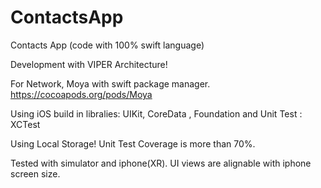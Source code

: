 # ContactsApp
Contacts App (code with 100% swift language)


Development with VIPER Architecture!

For Network, Moya with swift package manager.
https://cocoapods.org/pods/Moya

Using iOS build in libralies: UIKit, CoreData , Foundation and Unit Test : XCTest

Using Local Storage! 
Unit Test Coverage is more than 70%.

Tested with simulator and iphone(XR). UI views are alignable with iphone screen size.
